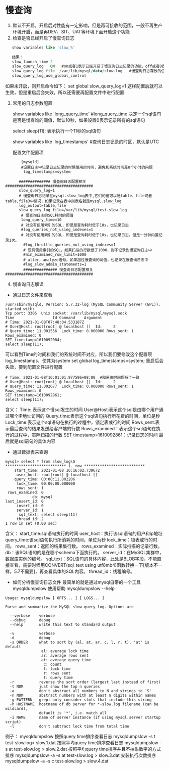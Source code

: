 # 慢查询
1. 默认不开启，开启后对性能有一定影响，但是再可接收的范围，一般不再生产环境开启，而是再DEV、SIT、UAT等环境下面开启这个功能
2. 检查是否已经开启了慢查询日志
```sql
   show variables like 'slow_%'
   
   结果：
   slow_launch_time	2
   slow_query_log	ON   #on或者1表示已经开启了慢查询日志记录的功能，off或者0表示没有开启
   slow_query_log_file	/var/lib/mysql/data/slow.log   #慢查询日志存放的位置，默认的文件名称为 服务器主机名称-slow.log 默认的日志存储路径为变量：datadir的值所指向的目录
   slow_query_log_use_global_control	
```

   如果未开启，则开启命令如下：
   set global slow_query_log=1
   这样配置后就可以生效，但是重启后会失效，所以还需要再配置文件中进行配置

3. 常用的日志参数配置

   show variables like 'long_query_time'  #long_query_time 决定一个sql语句是否是慢查询的阈值，默认10秒，如果设置0表示记录所有的sql语句
   
   select sleep(11);  表示执行一个11秒的sql语句
   
   show variables like 'log_timestamps'  #查询日志记录的时区，默认是UTC
   
   配置文件配置项
      
```text
       [mysqld]
       #设置日志中记录日志记录的时候使用的时间，避免和系统时间差8个小时的问题
        log_timestamps=system
   
      ############## 慢查询日志配置相关 #######################################
      slow_query_log=1 
      # 慢查询日志记录在mysql.slow_log表中,它们的值可以是table、file或者table,file3中情况，如果记录在表中则表名就是mysql.slow_log
      log_output=table,file
      slow_query_log_file=/var/lib/mysql/test-slow.log
       # 慢查询日志的SQL耗时的阈值
       long_query_time=10
       # 对没有使用索引的SQL，即便是查询耗时低于10s，也记录日志 
       #log_queries_not_using_indexes=1 
       # 对没有使用索引的SQL，即便是查询耗时低于10s，也记录日志，但是一分钟内置记录1次。
        #log_throttle_queries_not_using_indexes=1 
        # 没有使用索引的SQL，如果扫描的行数低于1000，则不记录到慢查询日志中 
        #min_examined_row_limit=1000 
        # alter，analyze语句，如果超过慢查询的阈值，也记录在慢查询日志中 
        #log_slow_admin_statements=1 
        ############### 慢查询日志配置相关 ####################################### 

```
   
4. 慢查询日志解读

* 通过日志文件来查看
```text
/usr/sbin/mysqld, Version: 5.7.32-log (MySQL Community Server (GPL)). started with:
Tcp port: 3306  Unix socket: /var/lib/mysql/mysql.sock
Time                 Id Command    Argument
# Time: 2021-01-08T07:48:04.533187Z
# User@Host: root[root] @ localhost []  Id:     2
# Query_time: 11.001556  Lock_time: 0.000000 Rows_sent: 1  Rows_examined: 0
SET timestamp=1610092084;
select sleep(11);
``` 
可以看到Time的时间和我们的系统时间不对应，所以我们要修改这个配置项log_timestamps，使其为system
set global log_timestamps=system; 重启后会失效，要到配置文件进行配置

```text
# Time: 2021-01-08T16:01:01.977596+08:00  #和系统时间保持了一致
# User@Host: root[root] @ localhost []  Id:     2
# Query_time: 11.002677  Lock_time: 0.000000 Rows_sent: 1  Rows_examined: 0
SET timestamp=1610092861;
select sleep(11);
```
含义：
Time: 表示这个慢sql发生的时间
User@Host:表示这个sql是由哪个用户通过哪个IP地址访问的
Query_time:表示这个sql语句执行所花费的时间，单位是秒
Lock_time:表示这个sql语句在执行的过程中，锁定表或行的时间
Rows_sent:表示最后查询的结果发送给客户端的行数
Rows_examined：表示这个sql语句在执行的过程中，实际扫描的行数
SET timestamp=1610092861：记录日志的时间
最后就是sql语句的具体内容

* 通过数据表来查询

```text
mysql> select * from slow_log\G
*************************** 1. row ***************************
    start_time: 2021-01-08 16:16:02.739672
     user_host: root[root] @ localhost []
    query_time: 00:00:11.002206
     lock_time: 00:00:00.000000
     rows_sent: 1
 rows_examined: 0
            db: mysql
last_insert_id: 0
     insert_id: 0
     server_id: 1
      sql_text: select sleep(11)
     thread_id: 2
1 row in set (0.00 sec)

```
含义：
start_time:sql语句执行的时间
user_host：执行该sql语句的用户和ip地址
query_time:该sql语句执行所消耗的时间，单位为秒
lock_time：锁表或行的时间。
rows_sent：返回的结果集行数。
rows_examined：实际扫描的记录行数。
db：该SQL语句的是在哪个schema下面执行的。
server_id：在MySQL集群中，数据库实例的编号。
sql_text：SQL语句的具体内容，此处是BLOB字段，不能直接查看，需要时候用CONVERT(sql_text using utf8mb4)函数转换一下[版本不一样，5.7不需要]，再查看具体的SQL内容。
thread_id：线程编号。


* 如何分析慢查询日志文件
最简单的就是通过mysql自带的一个工具mysqldumpslow
使用帮助
mysqldumpslow --help
```text
Usage: mysqldumpslow [ OPTS... ] [ LOGS... ]

Parse and summarize the MySQL slow query log. Options are

  --verbose    verbose
  --debug      debug
  --help       write this text to standard output

  -v           verbose
  -d           debug
  -s ORDER     what to sort by (al, at, ar, c, l, r, t), 'at' is default
                al: average lock time
                ar: average rows sent
                at: average query time
                 c: count
                 l: lock time
                 r: rows sent
                 t: query time  
  -r           reverse the sort order (largest last instead of first)
  -t NUM       just show the top n queries
  -a           don't abstract all numbers to N and strings to 'S'
  -n NUM       abstract numbers with at least n digits within names
  -g PATTERN   grep: only consider stmts that include this string
  -h HOSTNAME  hostname of db server for *-slow.log filename (can be wildcard),
               default is '*', i.e. match all
  -i NAME      name of server instance (if using mysql.server startup script)
  -l           don't subtract lock time from total time

```

例子：
mysqldumpslow
按照query time排序查看日志
  mysqldumpslow -s t test-slow.log> slow.1.dat
按照平均query time排序查看日志
  mysqldumpslow -s at test-slow.log > slow.2.dat 
按照平均query time排序并且不抽象数字的方式排序
  mysqldumpslow -a -s at test-slow.log > slow.3.dat
安装执行次数排序
mysqldumpslow -a -s c test-slow.log > slow.4.dat



   